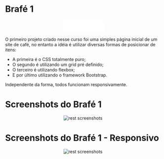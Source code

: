# Brafé 1
<p align = "center">
<img src="brafe-1\brafe-1-puro\img\brafe.png" alt="Logo Brafé 1">
</p>
O primeiro projeto criado nesse curso foi uma simples página inicial de um site de café, no entanto a idéia é utilizar diversas formas de posicionar de itens:

- A primeira é o CSS totalmente puro;
- O segundo é utilizando um grid pré definido;
- O terceiro é utilizando flexbox;
- E por último utilizando o framework Bootstrap.

Independente da forma, todos funcionam responsivamente.


# Screenshots do Brafé 1
<p align = "center">
<img src="https://i.ibb.co/K5M64ZK/brafe1.jpg" alt="rest screenshots" border="0">
</p>

# Screenshots do Brafé 1 - Responsivo
<p align = "center">
<img src="https://i.ibb.co/w0wqfnV/brafe1-celular.jpg" alt="rest screenshots" border="0">
</p>
